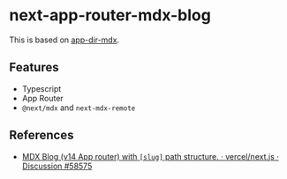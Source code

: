 # next-app-router-mdx-blog

This is based on [app-dir-mdx](https://github.com/vercel/next.js/tree/canary/examples/app-dir-mdx).

## Features

- Typescript
- App Router
- `@next/mdx` and `next-mdx-remote`

## References

- [MDX Blog (v14 App router) with `[slug]` path structure. · vercel/next.js · Discussion #58575](https://github.com/vercel/next.js/discussions/58575)
